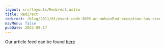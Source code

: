 ```yaml
---
layout: src/layouts/Redirect.astro
title: Redirect
redirect: /blog/2011/01/event-code-3005-an-unhandled-exception-has-occurred/
navMenu: false
pubDate: 2022-09-17
---
```

<div>
Our article feed can be found <a href="/blog/2011/01/event-code-3005-an-unhandled-exception-has-occurred/">here</a>
</div>
